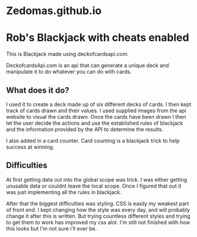 # Zedomas.github.io

# Rob's Blackjack with cheats enabled 

This is Blackjack made using deckofcardsapi.com.

DeckofcardsApi.com is an api that can generate a unique deck and manipulate it to do whatever you can do with cards.

## What does it do?

I used it to create a deck made up of six different decks of cards. I then kept track of cards drawn and their values.
I used supplied images from the api website to visual the cards drawn. Once the cards have been drawn I then let the user decide the actions and use the established rules of blackjack and the information provided by the API to determine the results.

I also added in a card counter. Card counting is a blackjack trick to help success at winning.

## Difficulties

At first getting data out into the global scope was trick. I was either getting unusable data or couldnt leave the local scope. Once I figured that out it was just implementing all the rules in blackjack.

After that the biggest difficulties was styling. CSS is easily my weakest part of front end. I kept changing how the style was every day, and will probably change it after this is written. But trying countless different styles and trying to get them to work has improved my css alot. I'm still not finished with how this looks but I'm not sure i'll ever be.